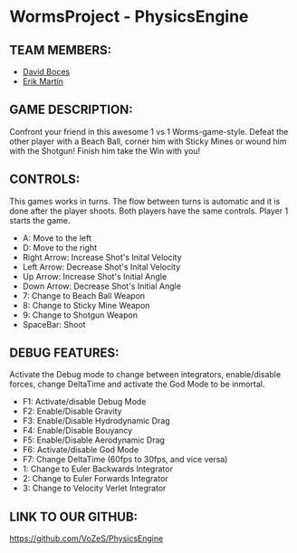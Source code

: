 # WormsProject - PhysicsEngine
## TEAM MEMBERS:

  * [David Boces](https://github.com/VoZeS) 
  * [Erik Martín](https://github.com/eriik1212)

## GAME DESCRIPTION:
  
  Confront your friend in this awesome 1 vs 1 Worms-game-style. Defeat the other player with a Beach Ball, corner him with Sticky Mines or wound him with the Shotgun! Finish him take the Win with you!
 
## CONTROLS:
This games works in turns. The flow between turns is automatic and it is done after the player shoots. Both players have the same controls. Player 1 starts the game.

* A: Move to the left
* D: Move to the right
* Right Arrow: Increase Shot's Inital Velocity
* Left Arrow: Decrease Shot's Inital Velocity
* Up Arrow: Increase Shot's Initial Angle
* Down Arrow: Decrease Shot's Initial Angle
* 7: Change to Beach Ball Weapon
* 8: Change to Sticky Mine Weapon
* 9: Change to Shotgun Weapon
* SpaceBar: Shoot
  
## DEBUG FEATURES:
Activate the Debug mode to change between integrators, enable/disable forces, change DeltaTime and activate the God Mode to be inmortal.

  * F1: Activate/disable Debug Mode
  * F2: Enable/Disable Gravity
  * F3: Enable/Disable Hydrodynamic Drag
  * F4: Enable/Disable Bouyancy
  * F5: Enable/Disable Aerodynamic Drag
  * F6: Activate/disable God Mode
  * F7: Change DeltaTime (60fps to 30fps, and vice versa)
  * 1: Change to Euler Backwards Integrator
  * 2: Change to Euler Forwards Integrator
  * 3: Change to Velocity Verlet Integrator

## LINK TO OUR GITHUB:

https://github.com/VoZeS/PhysicsEngine
